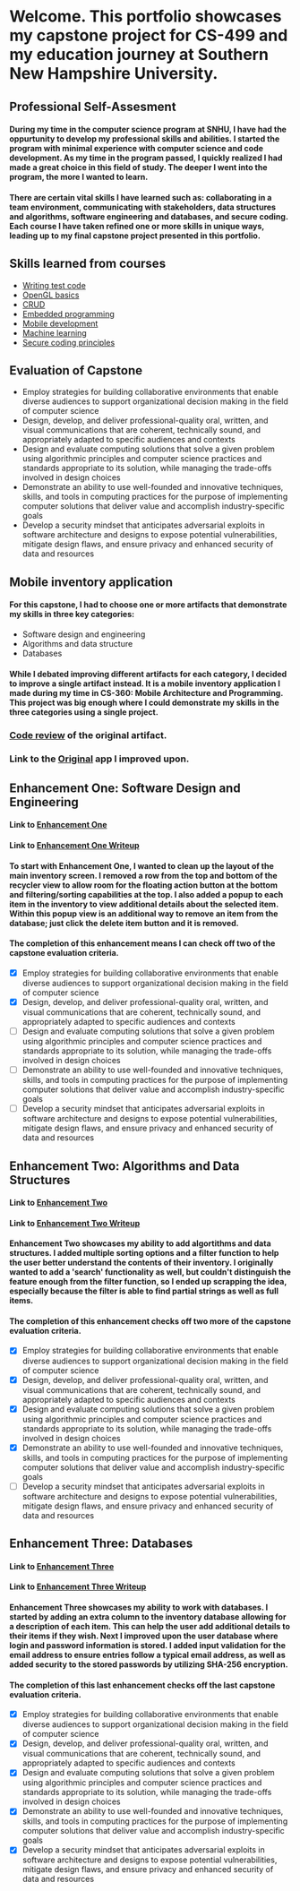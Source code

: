 # Welcome. This portfolio showcases my capstone project for CS-499 and my education journey at Southern New Hampshire University.

## Professional Self-Assesment

#### During my time in the computer science program at SNHU, I have had the oppurtunity to develop my professional skills and abilities. I started the program with minimal experience with computer science and code development. As my time in the program passed, I quickly realized I had made a great choice in this field of study. The deeper I went into the program, the more I wanted to learn. 

#### There are certain vital skills I have learned such as: collaborating in a team environment, communicating with stakeholders, data structures and algorithms, software engineering and databases, and secure coding. Each course I have taken refined one or more skills in unique ways, leading up to my final capstone project presented in this portfolio.

## Skills learned from courses
 - [Writing test code](https://github.com/BRCooperrider/CS-320)
 - [OpenGL basics](https://github.com/BRCooperrider/CS-330)
 - [CRUD](https://github.com/BRCooperrider/CS-340)
 - [Embedded programming](https://github.com/BRCooperrider/CS-350)
 - [Mobile development](https://github.com/BRCooperrider/CS-360)
 - [Machine learning](https://github.com/BRCooperrider/CS-370)
 - [Secure coding principles](https://github.com/BRCooperrider/CS-405)

## Evaluation of Capstone
- Employ strategies for building collaborative environments that enable diverse audiences to support organizational decision making in the field of computer science
- Design, develop, and deliver professional-quality oral, written, and visual communications that are coherent, technically sound, and appropriately adapted to specific audiences and contexts
- Design and evaluate computing solutions that solve a given problem using algorithmic principles and computer science practices and standards appropriate to its solution, while managing the trade-offs involved in design choices
- Demonstrate an ability to use well-founded and innovative techniques, skills, and tools in computing practices for the purpose of implementing computer solutions that deliver value and accomplish industry-specific goals
- Develop a security mindset that anticipates adversarial exploits in software architecture and designs to expose potential vulnerabilities, mitigate design flaws, and ensure privacy and enhanced security of data and resources

## Mobile inventory application

#### For this capstone, I had to choose one or more artifacts that demonstrate my skills in three key categories:
- Software design and engineering
- Algorithms and data structure
- Databases

#### While I debated improving different artifacts for each category, I decided to improve a single artifact instead. It is a mobile inventory application I made during my time in CS-360: Mobile Architecture and Programming. This project was big enough where I could demonstrate my skills in the three categories using a single project.

### [Code review](https://www.youtube.com/watch?v=urmln6oFHZg) of the original artifact.

### Link to the [Original](https://github.com/BRCooperrider/BRCooperrider.github.io/tree/main/Inventory_App_Iterations/Original/Project_2_Bryce_Cooperrider_Inventory_App) app I improved upon.

## Enhancement One: Software Design and Engineering

#### Link to [Enhancement One](https://github.com/BRCooperrider/BRCooperrider.github.io/tree/main/Inventory_App_Iterations/Original/Project_2_Bryce_Cooperrider_Inventory_App)
#### Link to [Enhancement One Writeup](https://github.com/BRCooperrider/BRCooperrider.github.io/blob/main/Writeups/Enhancement%20One%20Bryce%20Cooperrider.pdf)

#### To start with Enhancement One, I wanted to clean up the layout of the main inventory screen. I removed a row from the top and bottom of the recycler view to allow room for the floating action button at the bottom and filtering/sorting capabilities at the top. I also added a popup to each item in the inventory to view additional details about the selected item. Within this popup view is an additional way to remove an item from the database; just click the delete item button and it is removed. 

#### The completion of this enhancement means I can check off two of the capstone evaluation criteria.
- [x] Employ strategies for building collaborative environments that enable diverse audiences to support organizational decision making in the field of computer science
- [x] Design, develop, and deliver professional-quality oral, written, and visual communications that are coherent, technically sound, and appropriately adapted to specific audiences and contexts
- [ ] Design and evaluate computing solutions that solve a given problem using algorithmic principles and computer science practices and standards appropriate to its solution, while managing the trade-offs involved in design choices
- [ ] Demonstrate an ability to use well-founded and innovative techniques, skills, and tools in computing practices for the purpose of implementing computer solutions that deliver value and accomplish industry-specific goals
- [ ] Develop a security mindset that anticipates adversarial exploits in software architecture and designs to expose potential vulnerabilities, mitigate design flaws, and ensure privacy and enhanced security of data and resources

## Enhancement Two: Algorithms and Data Structures

#### Link to [Enhancement Two](https://github.com/BRCooperrider/BRCooperrider.github.io/tree/main/Inventory_App_Iterations/Enhancement_Two/Project_2_Bryce_Cooperrider_Inventory_App)
#### Link to [Enhancement Two Writeup](https://github.com/BRCooperrider/BRCooperrider.github.io/blob/main/Writeups/Enhancement%20Two%20Bryce%20Cooperrider.pdf)

#### Enhancement Two showcases my ability to add algortithms and data structures. I added multiple sorting options and a filter function to help the user better understand the contents of their inventory. I originally wanted to add a 'search' functionality as well, but couldn't distinguish the feature enough from the filter function, so I ended up scrapping the idea, especially because the filter is able to find partial strings as well as full items.

#### The completion of this enhancement checks off two more of the capstone evaluation criteria.
- [x] Employ strategies for building collaborative environments that enable diverse audiences to support organizational decision making in the field of computer science
- [x] Design, develop, and deliver professional-quality oral, written, and visual communications that are coherent, technically sound, and appropriately adapted to specific audiences and contexts
- [x] Design and evaluate computing solutions that solve a given problem using algorithmic principles and computer science practices and standards appropriate to its solution, while managing the trade-offs involved in design choices
- [x] Demonstrate an ability to use well-founded and innovative techniques, skills, and tools in computing practices for the purpose of implementing computer solutions that deliver value and accomplish industry-specific goals
- [ ] Develop a security mindset that anticipates adversarial exploits in software architecture and designs to expose potential vulnerabilities, mitigate design flaws, and ensure privacy and enhanced security of data and resources

## Enhancement Three: Databases

#### Link to [Enhancement Three](https://github.com/BRCooperrider/BRCooperrider.github.io/tree/main/Inventory_App_Iterations/Enhancement_Three/Project_2_Bryce_Cooperrider_Inventory_App)
#### Link to [Enhancement Three Writeup](https://github.com/BRCooperrider/BRCooperrider.github.io/blob/main/Writeups/Enhancement%20Three%20Bryce%20Cooperrider.pdf)

#### Enhancement Three showcases my ability to work with databases. I started by adding an extra column to the inventory database allowing for a description of each item. This can help the user add additional details to their items if they wish. Next I improved upon the user database where login and password information is stored. I added input validation for the email address to ensure entries follow a typical email address, as well as added security to the stored passwords by utilizing SHA-256 encryption.

#### The completion of this last enhancement checks off the last capstone evaluation criteria.
- [x] Employ strategies for building collaborative environments that enable diverse audiences to support organizational decision making in the field of computer science
- [x] Design, develop, and deliver professional-quality oral, written, and visual communications that are coherent, technically sound, and appropriately adapted to specific audiences and contexts
- [x] Design and evaluate computing solutions that solve a given problem using algorithmic principles and computer science practices and standards appropriate to its solution, while managing the trade-offs involved in design choices
- [x] Demonstrate an ability to use well-founded and innovative techniques, skills, and tools in computing practices for the purpose of implementing computer solutions that deliver value and accomplish industry-specific goals
- [x] Develop a security mindset that anticipates adversarial exploits in software architecture and designs to expose potential vulnerabilities, mitigate design flaws, and ensure privacy and enhanced security of data and resources